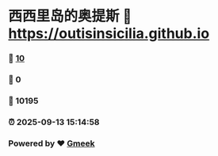 # 西西里岛的奥提斯 :link: https://outisinsicilia.github.io 
### :page_facing_up: [10](https://outisinsicilia.github.io/tag.html) 
### :speech_balloon: 0 
### :hibiscus: 10195 
### :alarm_clock: 2025-09-13 15:14:58 
### Powered by :heart: [Gmeek](https://github.com/Meekdai/Gmeek)
